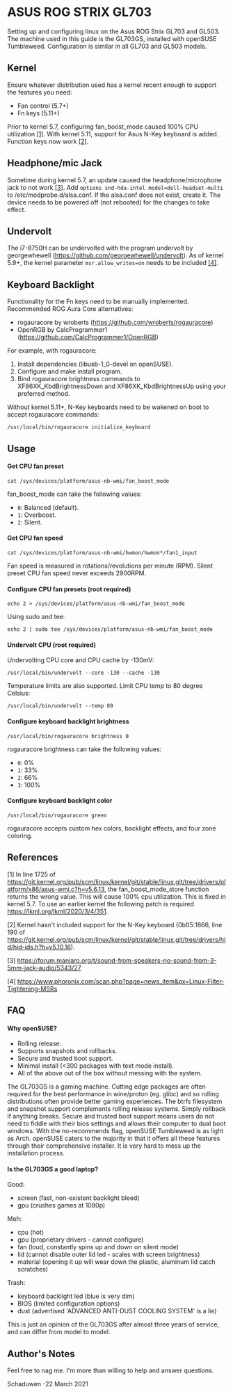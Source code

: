 ASUS ROG STRIX GL703
====================
Setting up and configuring linux on the Asus ROG Strix GL703 and GL503. The machine used in this guide is the GL703GS, installed with openSUSE Tumbleweed. Configuration is similar in all GL703 and GL503 models.

Kernel
------
Ensure whatever distribution used has a kernel recent enough to support the features you need:
* Fan control (5.7+)
* Fn keys (5.11+)

Prior to kernel 5.7, configuring fan_boost_mode caused 100% CPU utilization [[1]](https://github.com/schaduwen/gl703/blob/master/README.md#references).
With kernel 5.11, support for Asus N-Key keyboard is added. Function keys now work [[2]](https://github.com/schaduwen/gl703/blob/master/README.md#references).

Headphone/mic Jack
------------------
Sometime during kernel 5.7, an update caused the headphone/microphone jack to not work [[3]](https://github.com/schaduwen/gl703/blob/master/README.md#references).
Add `options snd-hda-intel model=dell-headset-multi` to /etc/modprobe.d/alsa.conf.
If the alsa.conf does not exist, create it.
The device needs to be powered off (not rebooted) for the changes to take effect.

Undervolt
---------
The i7-8750H can be undervolted with the program undervolt by georgewhewell (https://github.com/georgewhewell/undervolt).
As of kernel 5.9+, the kernel parameter `msr.allow_writes=on` needs to be included [[4]](https://github.com/schaduwen/gl703/blob/master/README.md#references).

Keyboard Backlight
------------------
Functionality for the Fn keys need to be manually implemented.
Recommended ROG Aura Core alternatives:
* rogauracore by wroberts (https://github.com/wroberts/rogauracore)
* OpenRGB by CalcProgrammer1 (https://github.com/CalcProgrammer1/OpenRGB)

For example, with rogauracore:
1. Install dependencies (libusb-1_0-devel on openSUSE).
2. Configure and make install program.
3. Bind rogauracore brightness commands to XF86XK_KbdBrightnessDown and XF86XK_KbdBrightnessUp using your preferred method.

Without kernel 5.11+, N-Key keyboards need to be wakened on boot to accept rogauracore commands:
```
/usr/local/bin/rogauracore initialize_keyboard
```

Usage
-----
#### Get CPU fan preset
```
cat /sys/devices/platform/asus-nb-wmi/fan_boost_mode
```
fan_boost_mode can take the following values:
* `0`: Balanced (default).
* `1`: Overboost.
* `2`: Silent.

#### Get CPU fan speed
```
cat /sys/devices/platform/asus-nb-wmi/hwmon/hwmon*/fan1_input
```
Fan speed is measured in rotations/revolutions per minute (RPM). Silent preset CPU fan speed never exceeds 2900RPM.

#### Configure CPU fan presets (root required)
```
echo 2 > /sys/devices/platform/asus-nb-wmi/fan_boost_mode
```
Using sudo and tee:
```
echo 2 | sudo tee /sys/devices/platform/asus-nb-wmi/fan_boost_mode
```

#### Undervolt CPU (root required)
Undervolting CPU core and CPU cache by -130mV:
```
/usr/local/bin/undervolt --core -130 --cache -130
```
Temperature limits are also supported. Limit CPU temp to 80 degree Celsius:
```
/usr/local/bin/undervolt --temp 80
```

#### Configure keyboard backlight brightness
```
/usr/local/bin/rogauracore brightness 0
```
rogauracore brightness can take the following values:
* `0`: 0%
* `1`: 33%
* `2`: 66%
* `3`: 100%

#### Configure keyboard backlight color
```
/usr/local/bin/rogauracore green
```
rogauracore accepts custom hex colors, backlight effects, and four zone coloring.

References
----------
[1] In line 1725 of https://git.kernel.org/pub/scm/linux/kernel/git/stable/linux.git/tree/drivers/platform/x86/asus-wmi.c?h=v5.6.13, the fan_boost_mode_store function returns the wrong value. This will cause 100% cpu utilization. This is fixed in kernel 5.7. To use an earlier kernel the following patch is required https://lkml.org/lkml/2020/3/4/351.

[2] Kernel hasn't included support for the N-Key keyboard (0b05:1866, line 190 of https://git.kernel.org/pub/scm/linux/kernel/git/stable/linux.git/tree/drivers/hid/hid-ids.h?h=v5.10.16).

[3] https://forum.manjaro.org/t/sound-from-speakers-no-sound-from-3-5mm-jack-audio/5343/27

[4] https://www.phoronix.com/scan.php?page=news_item&px=Linux-Filter-Tightening-MSRs

FAQ
---
#### Why openSUSE?
* Rolling release.
* Supports snapshots and rollbacks.
* Secure and trusted boot support.
* Minimal install (<300 packages with text mode install).
* All of the above out of the box without messing with the system.

The GL703GS is a gaming machine. Cutting edge packages are often required for the best performance in wine/proton (eg. glibc) and so rolling distributions often provide better gaming experiences. The btrfs filesystem and snapshot support complements rolling release systems. Simply rollback if anything breaks. Secure and trusted boot support means users do not need to fiddle with their bios settings and allows their computer to dual boot windows. With the no-recommends flag, openSUSE Tumbleweed is as light as Arch. openSUSE caters to the majority in that it offers all these features through their comprehensive installer. It is very hard to mess up the installation process.

#### Is the GL703GS a good laptop?
Good:
* screen (fast, non-existent backlight bleed)
* gpu (crushes games at 1080p)

Meh:
* cpu (hot)
* gpu (proprietary drivers - cannot configure)
* fan (loud, constantly spins up and down on silent mode)
* lid (cannot disable outer lid led - scales with screen brightness)
* material (opening it up will wear down the plastic, aluminum lid catch scratches)

Trash:
* keyboard backlight led (blue is very dim)
* BIOS (limited configuration options)
* dust (advertised 'ADVANCED ANTI-DUST COOLING SYSTEM' is a lie)

This is just an opinion of the GL703GS after almost three years of service, and can differ from model to model.

Author's Notes
--------------
Feel free to nag me. I'm more than willing to help and answer questions.

Schaduwen -22 March 2021


